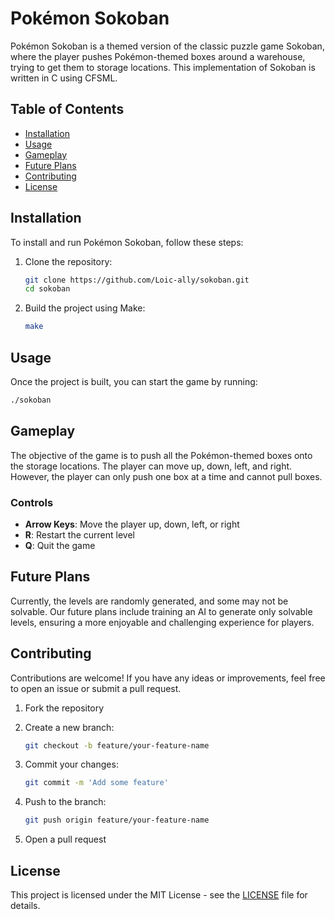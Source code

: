 # Pokémon Sokoban

Pokémon Sokoban is a themed version of the classic puzzle game Sokoban, where the player pushes Pokémon-themed boxes around a warehouse, trying to get them to storage locations. This implementation of Sokoban is written in C using CFSML.

## Table of Contents
- [Installation](#installation)
- [Usage](#usage)
- [Gameplay](#gameplay)
- [Future Plans](#future-plans)
- [Contributing](#contributing)
- [License](#license)

## Installation

To install and run Pokémon Sokoban, follow these steps:

1. Clone the repository:
   ```sh
   git clone https://github.com/Loic-ally/sokoban.git
   cd sokoban
   ```

2. Build the project using Make:
   ```sh
   make
   ```

## Usage

Once the project is built, you can start the game by running:
```sh
./sokoban
```

## Gameplay

The objective of the game is to push all the Pokémon-themed boxes onto the storage locations. The player can move up, down, left, and right. However, the player can only push one box at a time and cannot pull boxes.

### Controls
* **Arrow Keys**: Move the player up, down, left, or right
* **R**: Restart the current level
* **Q**: Quit the game

## Future Plans

Currently, the levels are randomly generated, and some may not be solvable. Our future plans include training an AI to generate only solvable levels, ensuring a more enjoyable and challenging experience for players.

## Contributing

Contributions are welcome! If you have any ideas or improvements, feel free to open an issue or submit a pull request.

1. Fork the repository
2. Create a new branch:
   ```sh
   git checkout -b feature/your-feature-name
   ```

3. Commit your changes:
   ```sh
   git commit -m 'Add some feature'
   ```

4. Push to the branch:
   ```sh
   git push origin feature/your-feature-name
   ```

5. Open a pull request

## License

This project is licensed under the MIT License - see the [LICENSE](LICENSE) file for details.
